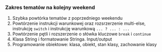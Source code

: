 ### Zakres tematów na kolejny weekend

1. Szybka powtórka tematów z poprzedniego weekendu 
2. Powtórzenie instrukcji warunkowej oraz rozsrzerzenie multi-else, instrukcję `switch` i instrukcję warunkową `... ? ... : ...`
3. Powtórzenie pętli i rozszerzenie o słówka kluczowe `break` i `continue`
4. Klasa String i formatowanie Stringa. Input/output
5. Programowanie obiektowe: klasa, obiekt, stan klasy, zachowanie klasy

